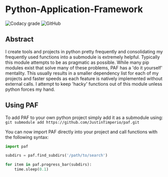 # Python-Application-Framework
![Codacy grade](https://img.shields.io/codacy/grade/3ff98c75be81420cba2922ab6a5ed27e?label=Codacy%20Grade&style=for-the-badge)
![GitHub](https://img.shields.io/github/license/justintimperio/paf?style=for-the-badge)

## Abstract
I create tools and projects in python pretty frequently and consolidating my frequently used functions into a submodule is extremely helpful. Typically this module attempts to be as pragmatic as possible. While many pip modules exist that solve many of these problems, PAF has a 'do it yourself' mentality. This usually results in a smaller dependency list for each of my projects and faster speeds as each feature is natively implemented without external calls. I attempt to keep 'hacky' functions out of this module unless python forces my hand.

## Using PAF
To add PAF to your own python project simply add it as a submodule using:\
`git submodule add https://github.com/JustinTimperio/paf.git`

You can now import PAF directly into your project and call functions with the following syntax:
```python
import paf

subdirs = paf.find_subdirs('/path/to/search')

for item in paf.progress_bar(subdirs):
    time.sleep(0.1)
```
